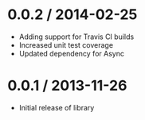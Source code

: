 # 0.0.2 / 2014-02-25

* Adding support for Travis CI builds
* Increased unit test coverage
* Updated dependency for Async

# 0.0.1 / 2013-11-26

* Initial release of library